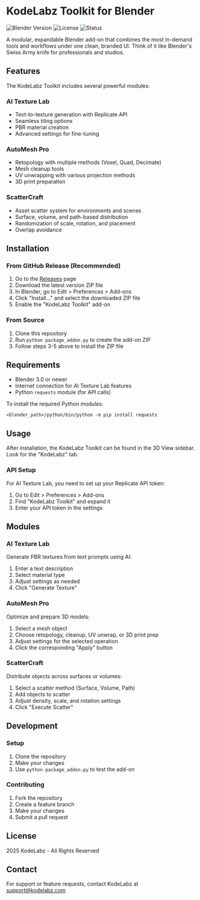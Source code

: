 # KodeLabz Toolkit for Blender

![Blender Version](https://img.shields.io/badge/Blender-3.0%2B-orange)
![License](https://img.shields.io/badge/License-Proprietary-blue)
![Status](https://img.shields.io/badge/Status-In%20Development-yellow)

A modular, expandable Blender add-on that combines the most in-demand tools and workflows under one clean, branded UI. Think of it like Blender's Swiss Army knife for professionals and studios.

## Features

The KodeLabz Toolkit includes several powerful modules:

### AI Texture Lab
- Text-to-texture generation with Replicate API
- Seamless tiling options
- PBR material creation
- Advanced settings for fine-tuning

### AutoMesh Pro
- Retopology with multiple methods (Voxel, Quad, Decimate)
- Mesh cleanup tools
- UV unwrapping with various projection methods
- 3D print preparation

### ScatterCraft
- Asset scatter system for environments and scenes
- Surface, volume, and path-based distribution
- Randomization of scale, rotation, and placement
- Overlap avoidance

## Installation

### From GitHub Release (Recommended)
1. Go to the [Releases](../../releases) page
2. Download the latest version ZIP file
3. In Blender, go to Edit > Preferences > Add-ons
4. Click "Install..." and select the downloaded ZIP file
5. Enable the "KodeLabz Toolkit" add-on

### From Source
1. Clone this repository
2. Run `python package_addon.py` to create the add-on ZIP
3. Follow steps 3-5 above to install the ZIP file

## Requirements
- Blender 3.0 or newer
- Internet connection for AI Texture Lab features
- Python `requests` module (for API calls)

To install the required Python modules:
```
<blender_path>/python/bin/python -m pip install requests
```

## Usage

After installation, the KodeLabz Toolkit can be found in the 3D View sidebar. Look for the "KodeLabz" tab.

### API Setup
For AI Texture Lab, you need to set up your Replicate API token:
1. Go to Edit > Preferences > Add-ons
2. Find "KodeLabz Toolkit" and expand it
3. Enter your API token in the settings

## Modules

### AI Texture Lab
Generate PBR textures from text prompts using AI:
1. Enter a text description
2. Select material type
3. Adjust settings as needed
4. Click "Generate Texture"

### AutoMesh Pro
Optimize and prepare 3D models:
1. Select a mesh object
2. Choose retopology, cleanup, UV unwrap, or 3D print prep
3. Adjust settings for the selected operation
4. Click the corresponding "Apply" button

### ScatterCraft
Distribute objects across surfaces or volumes:
1. Select a scatter method (Surface, Volume, Path)
2. Add objects to scatter
3. Adjust density, scale, and rotation settings
4. Click "Execute Scatter"

## Development

### Setup
1. Clone the repository
2. Make your changes
3. Use `python package_addon.py` to test the add-on

### Contributing
1. Fork the repository
2. Create a feature branch
3. Make your changes
4. Submit a pull request

## License
 2025 KodeLabz - All Rights Reserved

## Contact
For support or feature requests, contact KodeLabz at support@kodelabz.com
